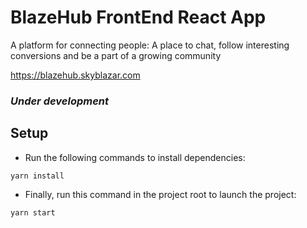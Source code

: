 # BlazeHub FrontEnd React App

A platform for connecting people: A place to chat, follow interesting conversions and be a part of a growing community

https://blazehub.skyblazar.com

### _Under development_

## Setup

- Run the following commands to install dependencies:

```
yarn install
```

- Finally, run this command in the project root to launch the project:

```
yarn start
```
